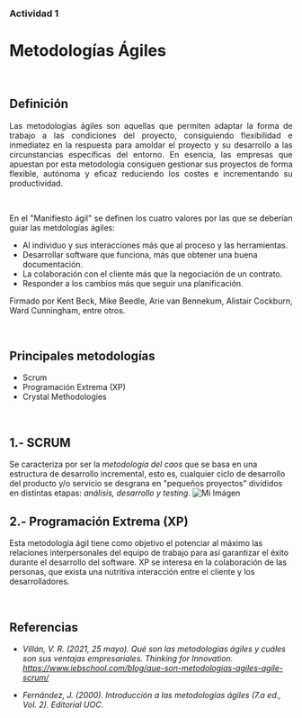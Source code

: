 ### Actividad 1

# Metodologías Ágiles
&nbsp;

## Definición

<div style="text-align: justify"> Las metodologías ágiles son aquellas que permiten adaptar la forma de trabajo a las condiciones del proyecto, consiguiendo flexibilidad e inmediatez en la respuesta para amoldar el proyecto y su desarrollo a las circunstancias específicas del entorno. En esencia, las empresas que apuestan por esta metodología consiguen gestionar sus proyectos de forma flexible, autónoma y eficaz reduciendo los costes e incrementando su productividad. 
</div>

&nbsp;
<div style="text-align: justify"> 
En el "Manifiesto ágil" se definen los cuatro valores por las que se deberían
guiar las metdologías ágiles: </div>

 - Al individuo y sus interacciones más que al proceso y las herramientas.
 - Desarrollar software que funciona, más que obtener una buena documentación.
 - La colaboración con el cliente más que la negociación de un contrato.
 - Responder a los cambios más que seguir una planificación.

<div style="text-align: justify"> 

Firmado por Kent Beck, Mike Beedle, Arie van Bennekum, Alistair Cockburn, Ward Cunningham, entre otros.
</div>
&nbsp;

## Principales metodologías 

- Scrum
- Programación Extrema (XP)
- Crystal Methodologies

&nbsp;

## 1.-  SCRUM 
Se caracteriza por ser la *metodología del caos* que se basa en una estructura de desarrollo incremental, esto es, cualquier ciclo de desarrollo del producto y/o servicio se desgrana en "pequeños proyectos" divididos en distintas etapas: *análisis, desarrollo y testing*. 
![Mi Imágen](/archivos/individual/actividad-01/scrumprocess.jpg)

## 2.- Programación Extrema (XP)
Esta metodología ágil tiene como objetivo el potenciar al máximo las relaciones interpersonales del equipo de trabajo para así garantizar el éxito durante el desarrollo del software. XP se interesa en la colaboración de las personas, que exista una nutritiva interacción entre el cliente y los desarrolladores.


&nbsp;
## Referencias
- *Villán, V. R. (2021, 25 mayo). Qué son las metodologías ágiles y cuáles son sus ventajas empresariales. Thinking for Innovation. https://www.iebschool.com/blog/que-son-metodologias-agiles-agile-scrum/*

- *Fernández, J. (2000). Introducción a las metodologías ágiles (7.a ed., Vol. 2). Editorial UOC.*
